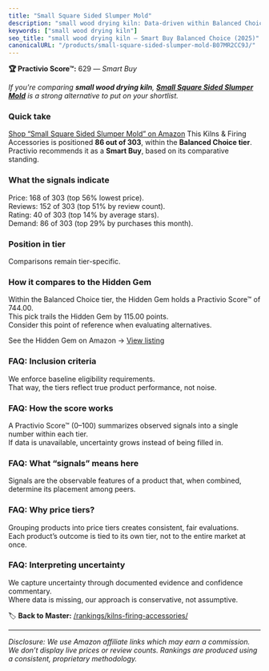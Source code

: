```yaml
---
title: "Small Square Sided Slumper Mold"
description: "small wood drying kiln: Data-driven within Balanced Choice ranking using the Practivio Score™. Positioned by quality, value, demand, findability, momentum."
keywords: ["small wood drying kiln"]
seo_title: "small wood drying kiln — Smart Buy Balanced Choice (2025)"
canonicalURL: "/products/small-square-sided-slumper-mold-B07MR2CC9J/"
---
```


**🏆 Practivio Score™:** 629 — _Smart Buy_


*If you're comparing **small wood drying kiln**, **[Small Square Sided Slumper Mold](https://www.amazon.com/dp/B07MR2CC9J?tag=practivio-20)** is a strong alternative to put on your shortlist.*
### Quick take
[Shop “Small Square Sided Slumper Mold” on Amazon](https://www.amazon.com/dp/B07MR2CC9J?tag=practivio-20)
This Kilns & Firing Accessories is positioned **86 out of 303**, within the **Balanced Choice tier**.  
Practivio recommends it as a **Smart Buy**, based on its comparative standing.

### What the signals indicate
Price: 168 of 303 (top 56% lowest price).  
Reviews: 152 of 303 (top 51% by review count).  
Rating: 40 of 303 (top 14% by average stars).  
Demand: 86 of 303 (top 29% by purchases this month).

### Position in tier
Comparisons remain tier-specific.

### How it compares to the Hidden Gem
Within the Balanced Choice tier, the Hidden Gem holds a Practivio Score™ of 744.00.  
This pick trails the Hidden Gem by 115.00 points.  
Consider this point of reference when evaluating alternatives.  

See the Hidden Gem on Amazon → [View listing](https://www.amazon.com/dp/B095XJ1BDB?tag=practivio-20)

### FAQ: Inclusion criteria
We enforce baseline eligibility requirements.  
That way, the tiers reflect true product performance, not noise.

### FAQ: How the score works
A Practivio Score™ (0–100) summarizes observed signals into a single number within each tier.  
If data is unavailable, uncertainty grows instead of being filled in.

### FAQ: What “signals” means here
Signals are the observable features of a product that, when combined, determine its placement among peers.

### FAQ: Why price tiers?
Grouping products into price tiers creates consistent, fair evaluations.  
Each product’s outcome is tied to its own tier, not to the entire market at once.

### FAQ: Interpreting uncertainty
We capture uncertainty through documented evidence and confidence commentary.  
Where data is missing, our approach is conservative, not assumptive.


🏷️ **Back to Master:** [/rankings/kilns-firing-accessories/](/rankings/kilns-firing-accessories/)

---
_Disclosure: We use Amazon affiliate links which may earn a commission. We don’t display live prices or review counts. Rankings are produced using a consistent, proprietary methodology._
